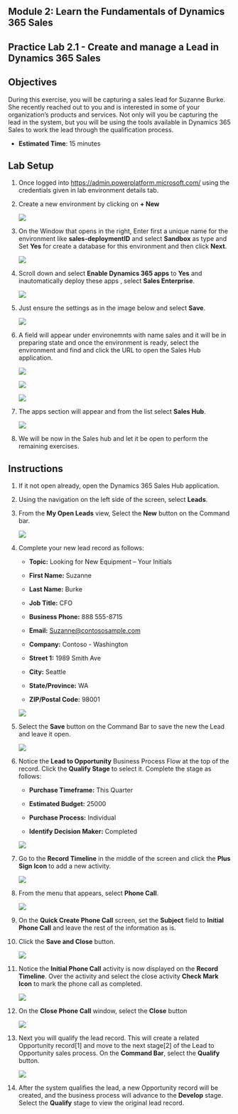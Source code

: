 ## Module 2: Learn the Fundamentals of Dynamics 365 Sales

## Practice Lab 2.1 - Create and manage a Lead in Dynamics 365 Sales

## Objectives

During this exercise, you will be capturing a sales lead for Suzanne Burke. She recently reached out to you and is interested in some of your organization’s products and services. Not only will you be capturing the lead in the system, but you will be using the tools available in Dynamics 365 Sales to work the lead through the qualification process.

  - **Estimated Time**: 15 minutes

## Lab Setup

1. Once logged into https://admin.powerplatform.microsoft.com/ using the credentials given in lab environment details tab.

2. Create a new environment by clicking on **+ New**

    ![](images/new/1-1.png)
    
3. On the Window that opens in the right, Enter first a unique name for the environment like **sales-deploymentID** and select **Sandbox** as type and Set **Yes** for create a database for this environment and then click **Next**.

    ![](images/new/1.png) 
    
4. Scroll down and select **Enable Dynamics 365 apps** to **Yes** and inautomatically deploy these apps , select **Sales Enterprise**.

    ![](images/new/2.png)

5. Just ensure the settings as in the image below and select **Save**.

    ![](images/new/3.png)

6. A field will appear under environemnts with name sales and it will be in preparing state and once the environment is ready, select the environment and find and click the URL to open the Sales Hub application.

    ![](images/new/4.png)
    
    ![](images/new/5.png)
    
    ![](images/new/6.png)
 
7. The apps section will appear and from the list select **Sales Hub**.

    ![](../images/module3/setup/7.png)
    
8. We will be now in the Sales hub and let it be open to perform the remaining exercises.

## Instructions

1. If it not open already, open the Dynamics 365 Sales Hub application.

1. Using the navigation on the left side of the screen, select **Leads**. 

1. From the **My Open Leads** view, Select the **New** button on the Command bar.

   ![](images/Image-03.png)  

1. Complete your new lead record as follows:

	- **Topic:** Looking for New Equipment – Your Initials

	- **First Name:** Suzanne

	- **Last Name:** Burke

	- **Job Title:** CFO

	- **Business Phone:** 888 555-8715

	- **Email:** Suzanne@contososample.com

	- **Company:** Contoso - Washington

	- **Street 1:** 1989 Smith Ave

	- **City:** Seattle

	- **State/Province:** WA

	- **ZIP/Postal Code:** 98001 

   ![](images/Image-05.png)  

1. Select the **Save** button on the Command Bar to save the new the Lead and leave it open. 

   ![](images/Image-04.png)  

1. Notice the **Lead to Opportunity** Business Process Flow at the top of the record. Click the **Qualify Stage** to select it. Complete the stage as follows:

	- **Purchase Timeframe:** This Quarter

	- **Estimated Budget:** 25000 

	- **Purchase Process:** Individual

	- **Identify Decision Maker:** Completed

   ![](images/Image-06.png) 

1. Go to the **Record Timeline** in the middle of the screen and click the **Plus Sign Icon** to add a new activity. 

   ![](images/Image-07.png) 

1. From the menu that appears, select **Phone Call**.

   ![](images/Image-08.png)

1. On the **Quick Create Phone Call** screen, set the **Subject** field to **Initial Phone Call** and leave the rest of the information as is. 

1. Click the **Save and Close** button.

   ![](images/Image-09.png)

1. Notice the **Initial Phone Call** activity is now displayed on the **Record Timeline**. Over the activity and select the close activity **Check Mark Icon** to mark the phone call as completed.
 
   ![](images/Lab-03.png) 

1. On the **Close Phone Call** window, select the **Close** button 

   ![](images/Image-12.png)

1.  Next you will qualify the lead record. This will create a related Opportunity record[1] and move to the next stage[2] of the Lead to Opportunity sales process. On the **Command Bar**, select the **Qualify** button.
   
      ![](images/Image-18.png)

1. After the system qualifies the lead, a new Opportunity record will be created, and the business process will advance to the **Develop** stage. Select the **Qualify** stage to view the original lead record. 
